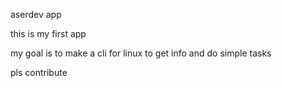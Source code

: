 aserdev app

this is my first app

my goal is to make a cli for linux to get info and do simple tasks

pls contribute
